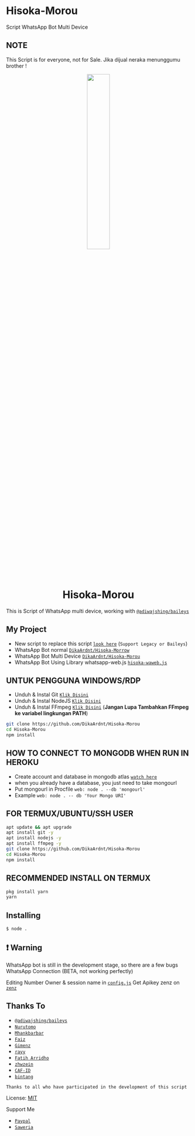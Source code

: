 

# Hisoka-Morou
Script WhatsApp Bot Multi Device

## NOTE
This Script is for everyone, not for Sale. Jika dijual neraka menunggumu brother !

<p align="center">
	<img src="https://telegra.ph/file/09cc0981ccf07754d0af6.jpg" width="35%" style="margin-left: auto;margin-right: auto;display: block;">
</p>
<h1 align="center">Hisoka-Morou</h1>

This is Script of WhatsApp multi device, working with [`@adiwajshing/baileys`](https://github.com/adiwajshing/baileys)

## My Project
* New script to replace this script [`look here`](https://github.com/zhwzein/Killua-Zoldyck) (`Support Legacy or Baileys`)
* WhatsApp Bot normal [`DikaArdnt/Hisoka-Morrow`](https://github.com/DikaArdnt/Hisoka-Morrow)
* WhatsApp Bot Multi Device [`DikaArdnt/Hisoka-Morou`](https://github.com/DikaArdnt/Hisoka-Morou)
* WhatsApp Bot Using Library whatsapp-web.js [`hisoka-waweb.js`](https://github.com/Hisoka-Morrou/hisoka-waweb.js/)


## UNTUK PENGGUNA WINDOWS/RDP

* Unduh & Instal Git [`Klik Disini`](https://git-scm.com/downloads)
* Unduh & Instal NodeJS [`Klik Disini`](https://nodejs.org/en/download)
* Unduh & Instal FFmpeg [`Klik Disini`](https://ffmpeg.org/download.html) (**Jangan Lupa Tambahkan FFmpeg ke variabel lingkungan PATH**)


```bash
git clone https://github.com/DikaArdnt/Hisoka-Morou
cd Hisoka-Morou
npm install
```

## HOW TO CONNECT TO MONGODB WHEN RUN IN HEROKU

* Create account and database in mongodb atlas [`watch here`](https://youtu.be/rPqRyYJmx2g)
* when you already have a database, you just need to take mongourl
* Put mongourl in Procfile `web: node . --db 'mongourl'`
* Example `web: node . -- db 'Your Mongo URI'`



## FOR TERMUX/UBUNTU/SSH USER

```bash
apt update && apt upgrade
apt install git -y
apt install nodejs -y
apt install ffmpeg -y
git clone https://github.com/DikaArdnt/Hisoka-Morou
cd Hisoka-Morou
npm install
```

## RECOMMENDED INSTALL ON TERMUX

```bash
pkg install yarn
yarn
```

## Installing
```bash
$ node .
```

## ❗ Warning
WhatsApp bot is still in the development stage, so there are a few bugs
WhatsApp Connection (BETA, not working perfectly)

Editing Number Owner & session name in [`config.js`](https://github.com/DikaArdnt/Hisoka-Morou/blob/master/config.js)
Get Apikey zenz on [`zenz`](https://zenzapi.xyz/pricing)


## Thanks To
* [`@adiwajshing/baileys`](https://github.com/adiwajshing/baileys)
* [`Nurutomo`](https://github.com/Nurutomo)
* [`Mhankbarbar`](https://github.com/MhankBarBar)
* [`Faiz`](https://github.com/FaizBastomi)
* [`Gimenz`](https://github.com/Gimenz)
* [`rayy`](https://github.com/rayyreall)
* [`Fatih Arridho`](https://github.com/FatihArridho)
* [`zhwzein`](https://github.com/zhwzein)
* [`CAF-ID`](https://github.com/CAF-ID)
* [`bintang`](https://github.com/Bintangp02)

```Thanks to all who have participated in the development of this script```


License: [MIT](https://en.wikipedia.org/wiki/MIT_License)

Support Me
* [`Paypal`](https://www.paypal.me/Cakhaho)
* [`Saweria`](https://saweria.co/DikaArdnt)
